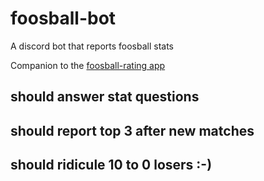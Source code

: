 # foosball-bot
A discord bot that reports foosball stats

Companion to the [foosball-rating app](https://github.com/gugi9000/foosball-rating) 

## should answer stat questions 

## should report top 3 after new matches

## should ridicule 10 to 0 losers :-)
